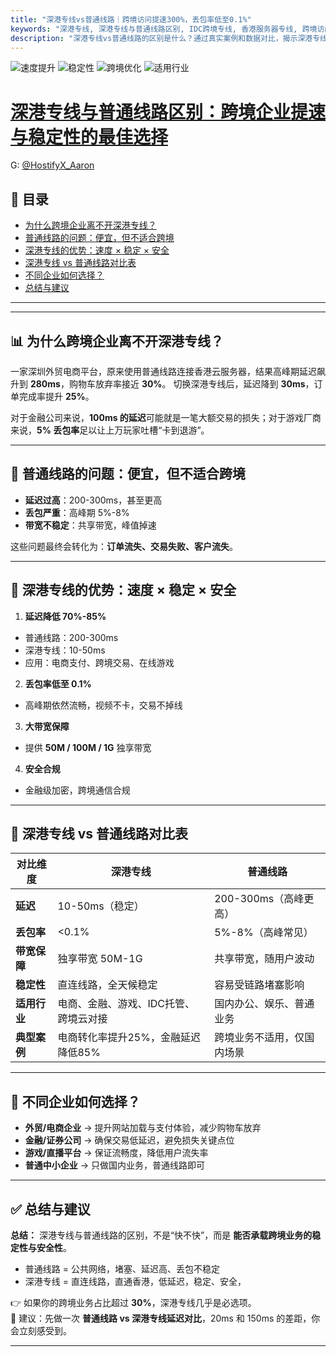 ```yaml
---
title: "深港专线vs普通线路｜跨境访问提速300%，丢包率低至0.1%"
keywords: "深港专线, 深港专线与普通线路区别, IDC跨境专线, 香港服务器专线, 跨境访问优化"
description: "深港专线vs普通线路的区别是什么？通过真实案例和数据对比，揭示深港专线如何让跨境访问提速300%，丢包率低至0.1%，为电商、金融、游戏等企业提供高效IDC解决方案。"
---
```


<!-- 额外SEO优化标签，适合非Jekyll场景 -->
<meta name="title" content="深港专线vs普通线路｜跨境访问提速300%，丢包率低至0.1%">
<meta name="keywords" content="深港专线, 深港专线与普通线路区别, 深港直连专线, 香港服务器专线, 深港专线网络">
<meta name="description" content="深港专线vs普通线路的区别是什么？通过真实案例和数据对比，深入了解深港专线如何让跨境访问提速300%，丢包率低至0.1%，为电商、金融、游戏等企业提供高效IDC解决方案。">

![速度提升](https://img.shields.io/badge/速度提升-300%25-brightgreen?style=for-the-badge)
![稳定性](https://img.shields.io/badge/丢包率-低于0.1%25-blue?style=for-the-badge)
![跨境优化](https://img.shields.io/badge/跨境延迟-30ms~50ms-orange?style=for-the-badge)
![适用行业](https://img.shields.io/badge/适用-电商%7C金融%7C游戏%7CIDC-red?style=for-the-badge)

# [深港专线与普通线路区别：跨境企业提速与稳定性的最佳选择](https://www.hostifyx.com/zh/hk-iepl/) 
G: [@HostifyX_Aaron](https://t.me/HostifyX_Aaron)


## 📖 目录
- [为什么跨境企业离不开深港专线？](#-为什么跨境企业离不开深港专线)
- [普通线路的问题：便宜，但不适合跨境](#-普通线路的问题便宜但不适合跨境)
- [深港专线的优势：速度 × 稳定 × 安全](#-深港专线的优势速度--稳定--安全)
- [深港专线 vs 普通线路对比表](#-深港专线-vs-普通线路对比表)
- [不同企业如何选择？](#-不同企业如何选择)
- [总结与建议](#-总结与建议)
---
   

---

## 📊 为什么跨境企业离不开深港专线？  
一家深圳外贸电商平台，原来使用普通线路连接香港云服务器，结果高峰期延迟飙升到 **280ms**，购物车放弃率接近 **30%**。  切换深港专线后，延迟降到 **30ms**，订单完成率提升 **25%**。  

对于金融公司来说，**100ms 的延迟**可能就是一笔大额交易的损失；对于游戏厂商来说，**5% 丢包率**足以让上万玩家吐槽“卡到退游”。  

---

## 🚧 普通线路的问题：便宜，但不适合跨境  
- **延迟过高**：200-300ms，甚至更高  
- **丢包严重**：高峰期 5%-8%  
- **带宽不稳定**：共享带宽，峰值掉速  

这些问题最终会转化为：**订单流失、交易失败、客户流失**。  

---

## 🚀 深港专线的优势：速度 × 稳定 × 安全  
1. **延迟降低 70%-85%**  
- 普通线路：200-300ms
-   深港专线：10-50ms  
- 应用：电商支付、跨境交易、在线游戏  

2. **丢包率低至 0.1%**  
- 高峰期依然流畅，视频不卡，交易不掉线  

3. **大带宽保障**  
 - 提供 **50M / 100M / 1G** 独享带宽  

4. **安全合规**  
 - 金融级加密，跨境通信合规  

---

## 📑 深港专线 vs 普通线路对比表  

| 对比维度       | 深港专线                                 | 普通线路                        |  
|----------------|-----------------------------------------|--------------------------------|  
| **延迟**       | 10-50ms（稳定）                         | 200-300ms（高峰更高）          |  
| **丢包率**     | <0.1%                                   | 5%-8%（高峰常见）               |  
| **带宽保障**   | 独享带宽 50M-1G                         | 共享带宽，随用户波动            |  
| **稳定性**     | 直连线路，全天候稳定                     | 容易受链路堵塞影响                  |  
| **适用行业**   | 电商、金融、游戏、IDC托管、跨境云对接   | 国内办公、娱乐、普通业务        |  
| **典型案例**   | 电商转化率提升25%，金融延迟降低85%       | 跨境业务不适用，仅国内场景      |  

---

## 🏢 不同企业如何选择？  

- **外贸/电商企业** → 提升网站加载与支付体验，减少购物车放弃  
- **金融/证券公司** → 确保交易低延迟，避免损失关键点位  
- **游戏/直播平台** → 保证流畅度，降低用户流失率  
- **普通中小企业** → 只做国内业务，普通线路即可  

---

## ✅ 总结与建议  
**总结：** 深港专线与普通线路的区别，不是“快不快”，而是 **能否承载跨境业务的稳定性与安全性**。  

- 普通线路 = 公共网络，堵塞、延迟高、丢包不稳定  
- 深港专线 = 直连线路，直通香港，低延迟，稳定、安全，  

👉 如果你的跨境业务占比超过 **30%**，深港专线几乎是必选项。  
📌 建议：先做一次 **普通线路 vs 深港专线延迟对比**，20ms 和 150ms 的差距，你会立刻感受到。  

--- 

